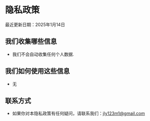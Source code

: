 # 隐私政策

最近更新日期：2025年1月14日

## 我们收集哪些信息
- 我们不会自动收集任何个人数据.

## 我们如何使用这些信息
- 无

## 联系方式
- 如果你对本隐私政策有任何疑问，请联系我们：jly123m1@gmail.com
